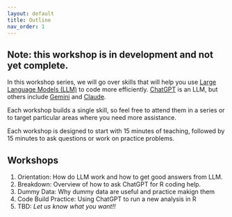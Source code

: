 ```yaml
---
layout: default
title: Outline
nav_order: 1
---
```


## Note: this workshop is in development and not yet complete.

<p>In this workshop series, we will go over skills that will help you use <a href="https://www.ibm.com/think/topics/large-language-models" target="_blank">Large Language Models (LLM)</a> to code more efficiently. 
<a href="https://chatgpt.com/" target="_blank">ChatGPT</a> is an LLM, but others include 
  <a href="https://gemini.google.com/" target="_blank">Gemini</a> and 
  <a href="https://claude.ai/login?returnTo=%2F%3F" target="_blank">Claude</a>. </p>

<p>Each workshop builds a single skill, so feel free to attend them in a series or to target particular areas where you need more assistance. </p>

<p>Each workshop is designed to start with 15 minutes of teaching, followed by 15 minutes to ask questions or work on practice problems. </p>

## Workshops
<ol type="1">
  <li>Orientation: How do LLM work and how to get good answers from LLM.</li>
  <li>Breakdown: Overview of how to ask ChatGPT for R coding help.</li>
  <li>Dummy Data: Why dummy data are useful and practice makign them</li>
  <li>Code Build Practice: Using ChatGPT to run a new analysis in R</li>
  <li>TBD: <em>Let us know what you want!! </em></li>
</ol>

